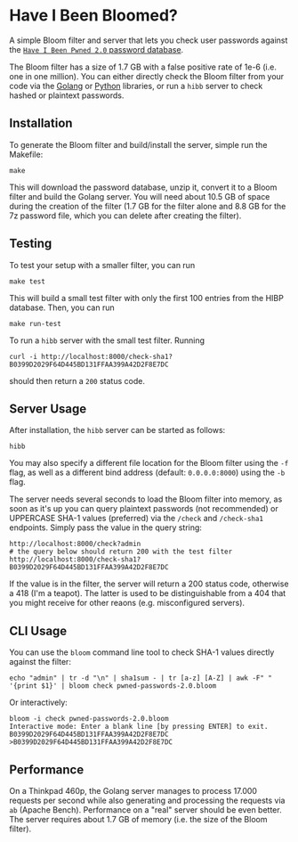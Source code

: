 # Have I Been Bloomed?

A simple Bloom filter and server that lets you check user passwords against
the [`Have I Been Pwned 2.0` password database](https://haveibeenpwned.com/Passwords).

The Bloom filter has a size of 1.7 GB with a false positive rate of 1e-6 (i.e. one in one million).
You can either directly check the Bloom filter from your code via the
[Golang](https://github.com/adewes/bloom) or [Python](https://github.com/adewes/flor)
libraries, or run a `hibb` server to check hashed or plaintext passwords.

## Installation

To generate the Bloom filter and build/install the server, simple run the Makefile:

    make

This will download the password database, unzip it, convert it to a Bloom filter
and build the Golang server. You will need about 10.5 GB of space during the
creation of the filter (1.7 GB for the filter alone and 8.8 GB for the 7z
password file, which you can delete after creating the filter).

## Testing

To test your setup with a smaller filter, you can run

    make test

This will build a small test filter with only the first 100 entries from the HIBP database.
Then, you can run

    make run-test

To run a `hibb` server with the small test filter. Running

    curl -i http://localhost:8000/check-sha1?B0399D2029F64D445BD131FFAA399A42D2F8E7DC

should then return a `200` status code. 

## Server Usage

After installation, the `hibb` server can be started as follows:

    hibb

You may also specify a different file location for the Bloom filter using the
`-f` flag, as well as a different bind address (default: `0.0.0.0:8000`)
using the `-b` flag.

The server needs several seconds to load the Bloom filter into memory, as soon
as it's up you can query plaintext passwords (not recommended) or UPPERCASE
SHA-1 values (preferred) via the `/check` and `/check-sha1` endpoints.
Simply pass the value in the query string:

    http://localhost:8000/check?admin
    # the query below should return 200 with the test filter
    http://localhost:8000/check-sha1?B0399D2029F64D445BD131FFAA399A42D2F8E7DC

If the value is in the filter, the server will return a 200 status code,
otherwise a 418 (I'm a teapot). The latter is used to be distinguishable from
a 404 that you might receive for other reaons (e.g. misconfigured servers).

## CLI Usage

You can use the `bloom` command line tool to check SHA-1 values directly
against the filter:

    echo "admin" | tr -d "\n" | sha1sum - | tr [a-z] [A-Z] | awk -F" " '{print $1}' | bloom check pwned-passwords-2.0.bloom

Or interactively:

    bloom -i check pwned-passwords-2.0.bloom
    Interactive mode: Enter a blank line [by pressing ENTER] to exit.
    B0399D2029F64D445BD131FFAA399A42D2F8E7DC
    >B0399D2029F64D445BD131FFAA399A42D2F8E7DC

## Performance

On a Thinkpad 460p, the Golang server manages to process 17.000 requests per
second while also generating and processing the requests via `ab` (Apache Bench).
Performance on a "real" server should be even better. The server requires about
1.7 GB of memory (i.e. the size of the Bloom filter).
